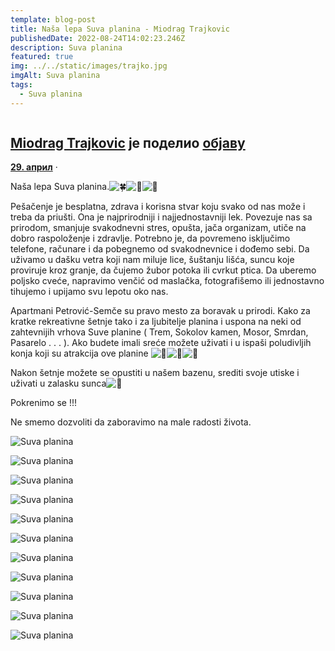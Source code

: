 ```yaml
---
template: blog-post
title: Naša lepa Suva planina - Miodrag Trajkovic
publishedDate: 2022-08-24T14:02:23.246Z
description: Suva planina
featured: true
img: ../../static/images/trajko.jpg
imgAlt: Suva planina
tags:
  - Suva planina
---
```

[](https://www.facebook.com/groups/301148808481/user/100007401279685/?__cft__[0]=AZUeaSfJS_3D_ap1SQ6VYxRxDmFwUctyEGvJIntn2eU4GuIFsucCbnUWz72WkKhHgViaI6Ey1cXuspM4uVv2Xe_L2O0ts7k53k36ISMQnfPwDJYk0OKAeJU94t5Ohhpagc-Ootg35xU0bkgoV2OreZA50tOR3fxi1dIFY8KQZ0XUXEe7OcP80dFF6Mp97jT8-aANxyHDAjlRPnYjO_gb0DqL&__tn__=%3C%2CP-R)[![](<>)](https://www.facebook.com/groups/301148808481/user/100007401279685/?__cft__[0]=AZUeaSfJS_3D_ap1SQ6VYxRxDmFwUctyEGvJIntn2eU4GuIFsucCbnUWz72WkKhHgViaI6Ey1cXuspM4uVv2Xe_L2O0ts7k53k36ISMQnfPwDJYk0OKAeJU94t5Ohhpagc-Ootg35xU0bkgoV2OreZA50tOR3fxi1dIFY8KQZ0XUXEe7OcP80dFF6Mp97jT8-aANxyHDAjlRPnYjO_gb0DqL&__tn__=%3C%2CP-R)

## **[Miodrag Trajkovic](https://www.facebook.com/groups/301148808481/user/100007401279685/?__cft__[0]=AZUeaSfJS_3D_ap1SQ6VYxRxDmFwUctyEGvJIntn2eU4GuIFsucCbnUWz72WkKhHgViaI6Ey1cXuspM4uVv2Xe_L2O0ts7k53k36ISMQnfPwDJYk0OKAeJU94t5Ohhpagc-Ootg35xU0bkgoV2OreZA50tOR3fxi1dIFY8KQZ0XUXEe7OcP80dFF6Mp97jT8-aANxyHDAjlRPnYjO_gb0DqL&__tn__=-]C%2CP-R)** је поделио **[објаву](https://www.facebook.com/permalink.php?story_fbid=pfbid0ZP68pePWNzauPAAiZEQQBN5r7oKezzRfvoXaRXs9ruHPwkz8Ft94k8FKjgBWmRAvl&id=100152676021502&__cft__[0]=AZUeaSfJS_3D_ap1SQ6VYxRxDmFwUctyEGvJIntn2eU4GuIFsucCbnUWz72WkKhHgViaI6Ey1cXuspM4uVv2Xe_L2O0ts7k53k36ISMQnfPwDJYk0OKAeJU94t5Ohhpagc-Ootg35xU0bkgoV2OreZA50tOR3fxi1dIFY8KQZ0XUXEe7OcP80dFF6Mp97jT8-aANxyHDAjlRPnYjO_gb0DqL&__tn__=-UC%2CP-R)**

**[29. април](https://www.facebook.com/groups/301148808481/posts/10159859713218482/?__cft__[0]=AZUeaSfJS_3D_ap1SQ6VYxRxDmFwUctyEGvJIntn2eU4GuIFsucCbnUWz72WkKhHgViaI6Ey1cXuspM4uVv2Xe_L2O0ts7k53k36ISMQnfPwDJYk0OKAeJU94t5Ohhpagc-Ootg35xU0bkgoV2OreZA50tOR3fxi1dIFY8KQZ0XUXEe7OcP80dFF6Mp97jT8-aANxyHDAjlRPnYjO_gb0DqL&__tn__=%2CO%2CP-R)** · 

Naša lepa Suva planina.![🍀](https://static.xx.fbcdn.net/images/emoji.php/v9/te0/1.5/16/1f340.png)![🌹](https://static.xx.fbcdn.net/images/emoji.php/v9/tca/1.5/16/1f339.png)![💚](https://static.xx.fbcdn.net/images/emoji.php/v9/ted/1.5/16/1f49a.png)

Pešačenje je besplatna, zdrava i korisna stvar koju svako od nas može i treba da priušti. Ona je najprirodniji i najjednostavniji lek. Povezuje nas sa prirodom, [](<>)smanjuje svakodnevni stres, opušta, jača organizam, utiče na dobro raspoloženje i zdravlje. Potrebno je, da povremeno isključimo telefone, računare i da pobegnemo od svakodnevnice i dođemo sebi. Da uživamo u dašku vetra koji nam miluje lice, šuštanju lišća, suncu koje proviruje kroz granje, da čujemo žubor potoka ili cvrkut ptica. Da uberemo poljsko cveće, napravimo venčić od maslačka, fotografišemo ili jednostavno tihujemo i upijamo svu lepotu oko nas.

Apartmani Petrović-Semče su pravo mesto za boravak u prirodi. Kako za kratke rekreativne šetnje tako i za ljubitelje planina i uspona na neki od zahtevnijih vrhova Suve planine ( Trem, Sokolov kamen, Mosor, Smrdan, Pasarelo . . . ). Ako budete imali sreće možete uživati i u ispaši poludivljih konja koji su atrakcija ove planine ![🐎](https://static.xx.fbcdn.net/images/emoji.php/v9/t5a/1.5/16/1f40e.png)![🐎](https://static.xx.fbcdn.net/images/emoji.php/v9/t5a/1.5/16/1f40e.png)![🐎](https://static.xx.fbcdn.net/images/emoji.php/v9/t5a/1.5/16/1f40e.png)

Nakon šetnje možete se opustiti u našem bazenu, srediti svoje utiske i uživati u zalasku sunca![🌄](https://static.xx.fbcdn.net/images/emoji.php/v9/t68/1.5/16/1f304.png)

Pokrenimo se !!!

Ne smemo dozvoliti da zaboravimo na male radosti života.

![Suva planina](../../static/images/trajko2.jpg "Suva planina")

![Suva planina](../../static/images/trajko3.jpg "Suva planina")

![Suva planina](../../static/images/trajko4.jpg "Suva planina")

![Suva planina](../../static/images/trajko5.jpg "Suva planina")

![Suva planina](../../static/images/trajko6.jpg "Suva planina")

![Suva planina](../../static/images/trajko7.jpg "Suva planina")

![Suva planina](../../static/images/trajko8.jpg "Suva planina")

![Suva planina](../../static/images/trajko9.jpg "Suva planina")

![Suva planina](../../static/images/trajko11.jpg "Suva planina")

![Suva planina](../../static/images/trajko10.jpg "Suva planina")

![Suva planina](../../static/images/trajko13.jpg "Suva planina")